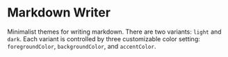 # Markdown Writer

Minimalist themes for writing markdown. There are two variants: `light` and `dark`. Each variant is controlled by three customizable color setting: `foregroundColor`, `backgroundColor`, and `accentColor`.